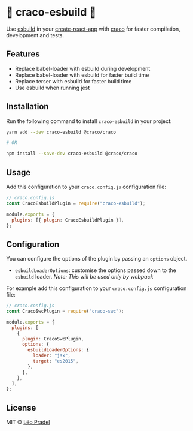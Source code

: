 # 🚀 craco-esbuild 🚀

Use [esbuild](https://github.com/evanw/esbuild) in your [create-react-app](https://create-react-app.dev/) with [craco](https://github.com/gsoft-inc/craco) for faster compilation, development and tests.

## Features

- Replace babel-loader with esbuild during development
- Replace babel-loader with esbuild for faster build time
- Replace terser with esbuild for faster build time
- Use esbuild when running jest

## Installation

Run the following command to install `craco-esbuild` in your project:

```sh
yarn add --dev craco-esbuild @craco/craco

# OR

npm install --save-dev craco-esbuild @craco/craco
```

## Usage

Add this configuration to your `craco.config.js` configuration file:

```js
// craco.config.js
const CracoEsbuildPlugin = require("craco-esbuild");

module.exports = {
  plugins: [{ plugin: CracoEsbuildPlugin }],
};
```

## Configuration

You can configure the options of the plugin by passing an `options` object.

- `esbuildLoaderOptions`: customise the options passed down to the `esbuild` loader. _Note: This will be used only by webpack_

For example add this configuration to your `craco.config.js` configuration file:

```js
// craco.config.js
const CracoSwcPlugin = require("craco-swc");

module.exports = {
  plugins: [
    {
      plugin: CracoSwcPlugin,
      options: {
        esbuildLoaderOptions: {
          loader: "jsx",
          target: "es2015",
        },
      },
    },
  ],
};
```

## License

MIT © [Léo Pradel](https://www.leopradel.com/)
